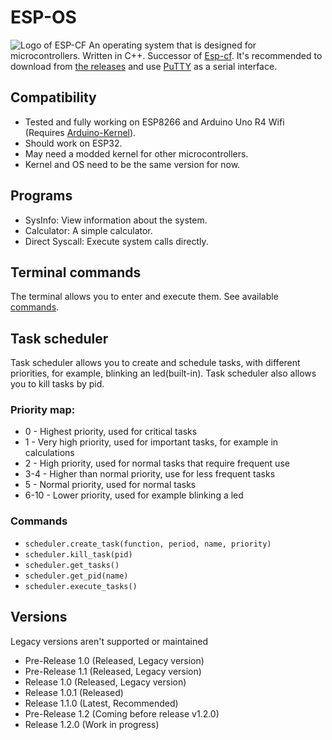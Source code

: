 # ESP-OS
![Logo of ESP-CF](https://github.com/Pepe-57/esp-os/blob/main/esp-os_logo.jpeg)
An operating system that is designed for microcontrollers. Written in C++. Successor of [Esp-cf](https://github.com/Pepe-57/esp-cf). It's recommended to download from [the releases](https://github.com/Pepe-57/esp-os/releases) and use [PuTTY](https://www.putty.org/) as a serial interface.
## Compatibility
- Tested and fully working on ESP8266 and Arduino Uno R4 Wifi (Requires [Arduino-Kernel](https://github.com/Pepe-57/esp-os/releases/tag/v1.0-arduino)).
- Should work on ESP32.
- May need a modded kernel for other microcontrollers.
- Kernel and OS need to be the same version for now.
## Programs
- SysInfo: View information about the system.
- Calculator: A simple calculator.
- Direct Syscall: Execute system calls directly.
## Terminal commands
The terminal allows you to enter and execute them. See available [commands](https://github.com/Pepe-57/esp-os/blob/main/commands.txt).
## Task scheduler
Task scheduler allows you to create and schedule tasks, with different priorities, for example, blinking an led(built-in). Task scheduler also allows you to kill tasks by pid. 
### Priority map:
- 0 - Highest priority, used for critical tasks
- 1 - Very high priority, used for important tasks, for example in calculations
- 2 - High priority, used for normal tasks that require frequent use
- 3-4 - Higher than normal priority, use for less frequent tasks
- 5 - Normal priority, used for normal tasks
- 6-10 - Lower priority, used for example blinking a led
### Commands
- ``scheduler.create_task(function, period, name, priority)``
- ``scheduler.kill_task(pid)``
- ``scheduler.get_tasks()``
- ``scheduler.get_pid(name)``
- ``scheduler.execute_tasks()``
## Versions
Legacy versions aren't supported or maintained
- Pre-Release 1.0 (Released, Legacy version)
- Pre-Release 1.1 (Released, Legacy version)
- Release 1.0 (Released, Legacy version)
- Release 1.0.1 (Released)
- Release 1.1.0 (Latest, Recommended)
- Pre-Release 1.2 (Coming before release v1.2.0)
- Release 1.2.0 (Work in progress)

